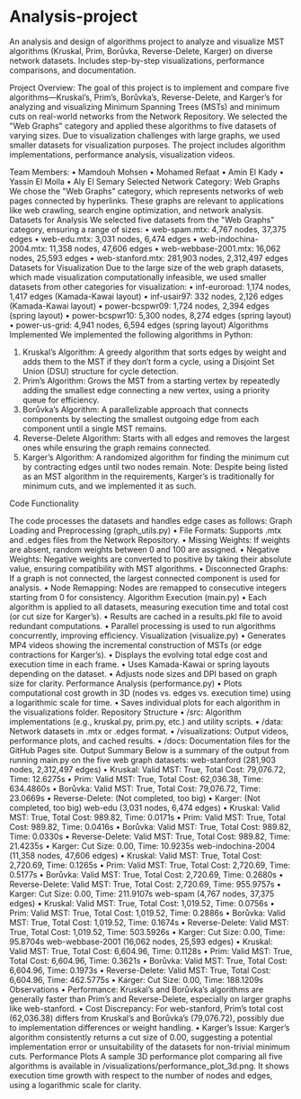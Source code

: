 # Analysis-project
An analysis and design of algorithms project to analyze and visualize MST algorithms (Kruskal, Prim, Borůvka, Reverse-Delete, Karger) on diverse network datasets. Includes step-by-step visualizations, performance comparisons, and documentation.


Project Overview:
The goal of this project is to implement and compare five algorithms—Kruskal’s, Prim’s, Borůvka’s, Reverse-Delete, and Karger’s for analyzing and visualizing Minimum Spanning Trees (MSTs) and minimum cuts on real-world networks from the Network Repository. We selected the "Web Graphs" category and applied these algorithms to five datasets of varying sizes. Due to visualization challenges with large graphs, we used smaller datasets for visualization purposes. The project includes algorithm implementations, performance analysis, visualization videos.

Team Members:
•	Mamdouh Mohsen
•	Mohamed Refaat
•	Amin El Kady
•	Yassin El Molla
•	Aly El Semary
Selected Network Category: Web Graphs
We chose the "Web Graphs" category, which represents networks of web pages connected by hyperlinks. These graphs are relevant to applications like web crawling, search engine optimization, and network analysis.
Datasets for Analysis
We selected five datasets from the "Web Graphs" category, ensuring a range of sizes:
•	web-spam.mtx: 4,767 nodes, 37,375 edges
•	web-edu.mtx: 3,031 nodes, 6,474 edges
•	web-indochina-2004.mtx: 11,358 nodes, 47,606 edges
•	web-webbase-2001.mtx: 16,062 nodes, 25,593 edges
•	web-stanford.mtx: 281,903 nodes, 2,312,497 edges
Datasets for Visualization
Due to the large size of the web graph datasets, which made visualization computationally infeasible, we used smaller datasets from other categories for visualization:
•	inf-euroroad: 1,174 nodes, 1,417 edges (Kamada-Kawai layout)
•	inf-usair97: 332 nodes, 2,126 edges (Kamada-Kawai layout)
•	power-bcspwr09: 1,724 nodes, 2,394 edges (spring layout)
•	power-bcspwr10: 5,300 nodes, 8,274 edges (spring layout)
•	power-us-grid: 4,941 nodes, 6,594 edges (spring layout)
Algorithms Implemented
We implemented the following algorithms in Python:
1.	Kruskal’s Algorithm: A greedy algorithm that sorts edges by weight and adds them to the MST if they don’t form a cycle, using a Disjoint Set Union (DSU) structure for cycle detection.
2.	Prim’s Algorithm: Grows the MST from a starting vertex by repeatedly adding the smallest edge connecting a new vertex, using a priority queue for efficiency.
3.	Borůvka’s Algorithm: A parallelizable approach that connects components by selecting the smallest outgoing edge from each component until a single MST remains.
4.	Reverse-Delete Algorithm: Starts with all edges and removes the largest ones while ensuring the graph remains connected.
5.	Karger’s Algorithm: A randomized algorithm for finding the minimum cut by contracting edges until two nodes remain. Note: Despite being listed as an MST algorithm in the requirements, Karger’s is traditionally for minimum cuts, and we implemented it as such.

Code Functionality

The code processes the datasets and handles edge cases as follows:
Graph Loading and Preprocessing (graph_utils.py)
•	File Formats: Supports .mtx and .edges files from the Network Repository.
•	Missing Weights: If weights are absent, random weights between 0 and 100 are assigned.
•	Negative Weights: Negative weights are converted to positive by taking their absolute value, ensuring compatibility with MST algorithms.
•	Disconnected Graphs: If a graph is not connected, the largest connected component is used for analysis.
•	Node Remapping: Nodes are remapped to consecutive integers starting from 0 for consistency.
Algorithm Execution (main.py)
•	Each algorithm is applied to all datasets, measuring execution time and total cost (or cut size for Karger’s).
•	Results are cached in a results.pkl file to avoid redundant computations.
•	Parallel processing is used to run algorithms concurrently, improving efficiency.
Visualization (visualize.py)
•	Generates MP4 videos showing the incremental construction of MSTs (or edge contractions for Karger’s).
•	Displays the evolving total edge cost and execution time in each frame.
•	Uses Kamada-Kawai or spring layouts depending on the dataset.
•	Adjusts node sizes and DPI based on graph size for clarity.
Performance Analysis (performance.py)
•	Plots computational cost growth in 3D (nodes vs. edges vs. execution time) using a logarithmic scale for time.
•	Saves individual plots for each algorithm in the visualizations folder.
Repository Structure
•	/src: Algorithm implementations (e.g., kruskal.py, prim.py, etc.) and utility scripts.
•	/data: Network datasets in .mtx or .edges format.
•	/visualizations: Output videos, performance plots, and cached results.
•	/docs: Documentation files for the GitHub Pages site.
Output Summary
Below is a summary of the output from running main.py on the five web graph datasets:
web-stanford (281,903 nodes, 2,312,497 edges)
•	Kruskal: Valid MST: True, Total Cost: 79,076.72, Time: 12.6275s
•	Prim: Valid MST: True, Total Cost: 62,036.38, Time: 634.4860s
•	Borůvka: Valid MST: True, Total Cost: 79,076.72, Time: 23.0669s
•	Reverse-Delete: (Not completed, too big)
•	Karger: (Not completed, too big)
web-edu (3,031 nodes, 6,474 edges)
•	Kruskal: Valid MST: True, Total Cost: 989.82, Time: 0.0171s
•	Prim: Valid MST: True, Total Cost: 989.82, Time: 0.0416s
•	Borůvka: Valid MST: True, Total Cost: 989.82, Time: 0.0330s
•	Reverse-Delete: Valid MST: True, Total Cost: 989.82, Time: 21.4235s
•	Karger: Cut Size: 0.00, Time: 10.9235s
web-indochina-2004 (11,358 nodes, 47,606 edges)
•	Kruskal: Valid MST: True, Total Cost: 2,720.69, Time: 0.1265s
•	Prim: Valid MST: True, Total Cost: 2,720.69, Time: 0.5177s
•	Borůvka: Valid MST: True, Total Cost: 2,720.69, Time: 0.2680s
•	Reverse-Delete: Valid MST: True, Total Cost: 2,720.69, Time: 955.9757s
•	Karger: Cut Size: 0.00, Time: 211.9107s
web-spam (4,767 nodes, 37,375 edges)
•	Kruskal: Valid MST: True, Total Cost: 1,019.52, Time: 0.0756s
•	Prim: Valid MST: True, Total Cost: 1,019.52, Time: 0.2886s
•	Borůvka: Valid MST: True, Total Cost: 1,019.52, Time: 0.1674s
•	Reverse-Delete: Valid MST: True, Total Cost: 1,019.52, Time: 503.5926s
•	Karger: Cut Size: 0.00, Time: 95.8704s
web-webbase-2001 (16,062 nodes, 25,593 edges)
•	Kruskal: Valid MST: True, Total Cost: 6,604.96, Time: 0.1128s
•	Prim: Valid MST: True, Total Cost: 6,604.96, Time: 0.3621s
•	Borůvka: Valid MST: True, Total Cost: 6,604.96, Time: 0.1973s
•	Reverse-Delete: Valid MST: True, Total Cost: 6,604.96, Time: 462.5775s
•	Karger: Cut Size: 0.00, Time: 188.1209s
Observations
•	Performance: Kruskal’s and Borůvka’s algorithms are generally faster than Prim’s and Reverse-Delete, especially on larger graphs like web-stanford.
•	Cost Discrepancy: For web-stanford, Prim’s total cost (62,036.38) differs from Kruskal’s and Borůvka’s (79,076.72), possibly due to implementation differences or weight handling.
•	Karger’s Issue: Karger’s algorithm consistently returns a cut size of 0.00, suggesting a potential implementation error or unsuitability of the datasets for non-trivial minimum cuts.
Performance Plots
A sample 3D performance plot comparing all five algorithms is available in /visualizations/performance_plot_3d.png. It shows execution time growth with respect to the number of nodes and edges, using a logarithmic scale for clarity.
